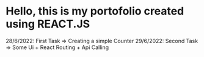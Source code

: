 # Hello, this is my portofolio created using REACT.JS

28/6/2022: First Task => Creating a simple Counter
29/6/2022: Second Task => Some Ui + React Routing + Api Calling

